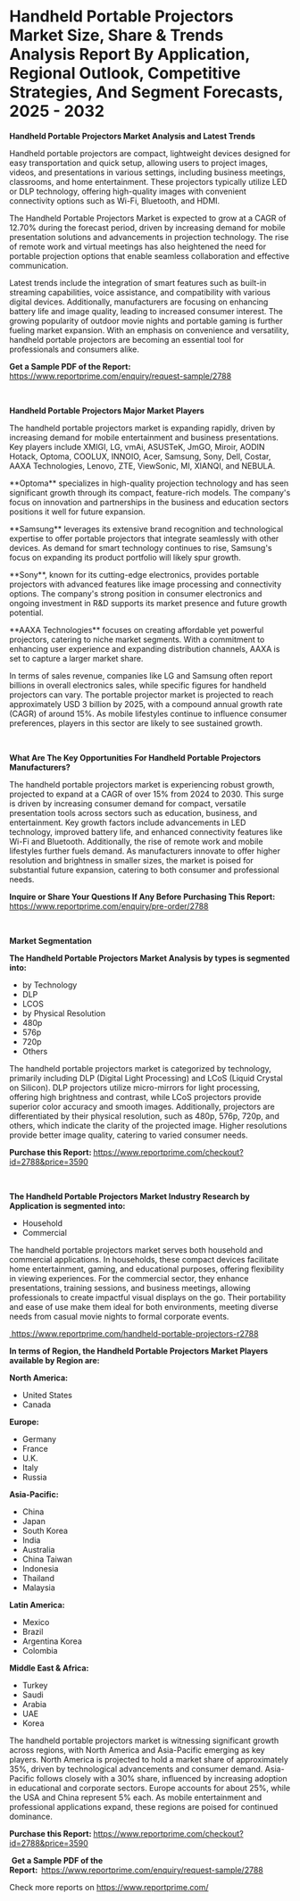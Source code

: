 <p><h1>Handheld Portable Projectors Market Size, Share & Trends Analysis Report By Application, Regional Outlook, Competitive Strategies, And Segment Forecasts, 2025 - 2032</h1></p><p><strong>Handheld Portable Projectors Market Analysis and Latest Trends</strong></p>
<p><p>Handheld portable projectors are compact, lightweight devices designed for easy transportation and quick setup, allowing users to project images, videos, and presentations in various settings, including business meetings, classrooms, and home entertainment. These projectors typically utilize LED or DLP technology, offering high-quality images with convenient connectivity options such as Wi-Fi, Bluetooth, and HDMI.</p><p>The Handheld Portable Projectors Market is expected to grow at a CAGR of 12.70% during the forecast period, driven by increasing demand for mobile presentation solutions and advancements in projection technology. The rise of remote work and virtual meetings has also heightened the need for portable projection options that enable seamless collaboration and effective communication.</p><p>Latest trends include the integration of smart features such as built-in streaming capabilities, voice assistance, and compatibility with various digital devices. Additionally, manufacturers are focusing on enhancing battery life and image quality, leading to increased consumer interest. The growing popularity of outdoor movie nights and portable gaming is further fueling market expansion. With an emphasis on convenience and versatility, handheld portable projectors are becoming an essential tool for professionals and consumers alike.</p></p>
<p><strong>Get a Sample PDF of the Report:&nbsp;</strong> <a href="https://www.reportprime.com/enquiry/request-sample/2788?utm_campaign=2248&utm_medium=2&utm_source=Github&utm_content=ia&utm_term=18032025&utm_id=handheld-portable-projectors">https://www.reportprime.com/enquiry/request-sample/2788</a></p>
<p>&nbsp;</p>
<p><strong>Handheld Portable Projectors Major Market Players</strong></p>
<p><p>The handheld portable projectors market is expanding rapidly, driven by increasing demand for mobile entertainment and business presentations. Key players include XMIGI, LG, vmAi, ASUSTeK, JmGO, Miroir, AODIN Hotack, Optoma, COOLUX, INNOIO, Acer, Samsung, Sony, Dell, Costar, AAXA Technologies, Lenovo, ZTE, ViewSonic, MI, XIANQI, and NEBULA.</p><p>**Optoma** specializes in high-quality projection technology and has seen significant growth through its compact, feature-rich models. The company's focus on innovation and partnerships in the business and education sectors positions it well for future expansion.</p><p>**Samsung** leverages its extensive brand recognition and technological expertise to offer portable projectors that integrate seamlessly with other devices. As demand for smart technology continues to rise, Samsung's focus on expanding its product portfolio will likely spur growth.</p><p>**Sony**, known for its cutting-edge electronics, provides portable projectors with advanced features like image processing and connectivity options. The company's strong position in consumer electronics and ongoing investment in R&D supports its market presence and future growth potential.</p><p>**AAXA Technologies** focuses on creating affordable yet powerful projectors, catering to niche market segments. With a commitment to enhancing user experience and expanding distribution channels, AAXA is set to capture a larger market share.</p><p>In terms of sales revenue, companies like LG and Samsung often report billions in overall electronics sales, while specific figures for handheld projectors can vary. The portable projector market is projected to reach approximately USD 3 billion by 2025, with a compound annual growth rate (CAGR) of around 15%. As mobile lifestyles continue to influence consumer preferences, players in this sector are likely to see sustained growth.</p></p>
<p>&nbsp;</p>
<p><strong>What Are The Key Opportunities For Handheld Portable Projectors Manufacturers?</strong></p>
<p><p>The handheld portable projectors market is experiencing robust growth, projected to expand at a CAGR of over 15% from 2024 to 2030. This surge is driven by increasing consumer demand for compact, versatile presentation tools across sectors such as education, business, and entertainment. Key growth factors include advancements in LED technology, improved battery life, and enhanced connectivity features like Wi-Fi and Bluetooth. Additionally, the rise of remote work and mobile lifestyles further fuels demand. As manufacturers innovate to offer higher resolution and brightness in smaller sizes, the market is poised for substantial future expansion, catering to both consumer and professional needs.</p></p>
<p><strong>Inquire or Share Your Questions If Any Before Purchasing This Report:</strong> <a href="https://www.reportprime.com/enquiry/pre-order/2788?utm_campaign=2248&utm_medium=2&utm_source=Github&utm_content=ia&utm_term=18032025&utm_id=handheld-portable-projectors">https://www.reportprime.com/enquiry/pre-order/2788</a></p>
<p>&nbsp;</p>
<p><strong>Market Segmentation</strong></p>
<p><strong>The Handheld Portable Projectors Market Analysis by types is segmented into:</strong></p>
<p><ul><li>by Technology</li><li>DLP</li><li>LCOS</li><li>by Physical Resolution</li><li>480p</li><li>576p</li><li>720p</li><li>Others</li></ul></p>
<p><p>The handheld portable projectors market is categorized by technology, primarily including DLP (Digital Light Processing) and LCoS (Liquid Crystal on Silicon). DLP projectors utilize micro-mirrors for light processing, offering high brightness and contrast, while LCoS projectors provide superior color accuracy and smooth images. Additionally, projectors are differentiated by their physical resolution, such as 480p, 576p, 720p, and others, which indicate the clarity of the projected image. Higher resolutions provide better image quality, catering to varied consumer needs.</p></p>
<p><strong>Purchase this Report:&nbsp;</strong><a href="https://www.reportprime.com/checkout?id=2788&price=3590&utm_campaign=2248&utm_medium=2&utm_source=Github&utm_content=ia&utm_term=18032025&utm_id=handheld-portable-projectors">https://www.reportprime.com/checkout?id=2788&price=3590</a></p>
<p>&nbsp;</p>
<p><strong>The Handheld Portable Projectors Market Industry Research by Application is segmented into:</strong></p>
<p><ul><li>Household</li><li>Commercial</li></ul></p>
<p><p>The handheld portable projectors market serves both household and commercial applications. In households, these compact devices facilitate home entertainment, gaming, and educational purposes, offering flexibility in viewing experiences. For the commercial sector, they enhance presentations, training sessions, and business meetings, allowing professionals to create impactful visual displays on the go. Their portability and ease of use make them ideal for both environments, meeting diverse needs from casual movie nights to formal corporate events.</p></p>
<p><a href="https://www.reportprime.com/handheld-portable-projectors-r2788?utm_campaign=2248&utm_medium=2&utm_source=Github&utm_content=ia&utm_term=18032025&utm_id=handheld-portable-projectors">&nbsp;https://www.reportprime.com/handheld-portable-projectors-r2788</a></p>
<p><strong>In terms of Region, the Handheld Portable Projectors Market Players available by Region are:</strong></p>
<p>
    <p> <strong> North America: </strong>
        <ul>
            <li>United States</li>
            <li>Canada</li>
        </ul>
        </p> 
    <p> <strong> Europe: </strong>
        <ul>
            <li>Germany</li>
            <li>France</li>
            <li>U.K.</li>
            <li>Italy</li>
            <li>Russia</li>
        </ul>
        </p> 
    <p> <strong> Asia-Pacific: </strong>
        <ul>
            <li>China</li>
            <li>Japan</li>
            <li>South Korea</li>
            <li>India</li>
            <li>Australia</li>
            <li>China Taiwan</li>
            <li>Indonesia</li>
            <li>Thailand</li>
            <li>Malaysia</li>
        </ul>
        </p> 
    <p> <strong> Latin America: </strong>
        <ul>
            <li>Mexico</li>
            <li>Brazil</li>
            <li>Argentina Korea</li>
            <li>Colombia</li>
        </ul>
        </p> 
    <p> <strong> Middle East & Africa: </strong>
        <ul>
            <li>Turkey</li>
            <li>Saudi</li>
            <li>Arabia</li>
            <li>UAE</li>
            <li>Korea</li>
        </ul>
    </p>
    </p>
<p><p>The handheld portable projectors market is witnessing significant growth across regions, with North America and Asia-Pacific emerging as key players. North America is projected to hold a market share of approximately 35%, driven by technological advancements and consumer demand. Asia-Pacific follows closely with a 30% share, influenced by increasing adoption in educational and corporate sectors. Europe accounts for about 25%, while the USA and China represent 5% each. As mobile entertainment and professional applications expand, these regions are poised for continued dominance.</p></p>
<p><strong>Purchase this Report: </strong><a href="https://www.reportprime.com/checkout?id=2788&price=3590&utm_campaign=2248&utm_medium=2&utm_source=Github&utm_content=ia&utm_term=18032025&utm_id=handheld-portable-projectors">https://www.reportprime.com/checkout?id=2788&price=3590</a></p>
<p>&nbsp;<strong>Get a Sample PDF of the Report:&nbsp;&nbsp;</strong><a href="https://www.reportprime.com/enquiry/request-sample/2788?utm_campaign=2248&utm_medium=2&utm_source=Github&utm_content=ia&utm_term=18032025&utm_id=handheld-portable-projectors">https://www.reportprime.com/enquiry/request-sample/2788</a></p>
<p><strong></strong></p>
<p>Check more reports on <a href="https://www.reportprime.com/?utm_campaign=2248&utm_medium=2&utm_source=Github&utm_content=ia&utm_term=18032025&utm_id=handheld-portable-projectors">https://www.reportprime.com/</a></p>